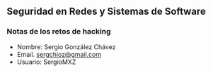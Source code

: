## Seguridad en Redes y Sistemas de Software
### Notas de los retos de hacking

- Nombre: Sergio González Chávez
- Email. sergchioz@gmail.com
- Usuario: SergioMXZ
